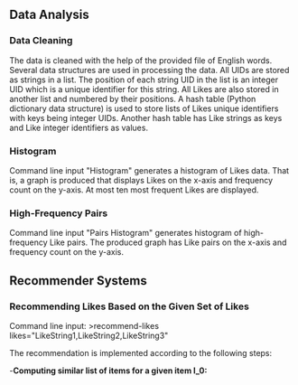 ## Data Analysis
### Data Cleaning 

The data is cleaned with the help of the provided file of English words. Several data structures are used in processing 
the data. All UIDs are stored as strings in a list. The position of each string UID in the list is an integer UID which is a unique identifier for this string. All Likes are also stored in another list and numbered by their positions. A hash table (Python dictionary data structure) is used to store lists of Likes unique identifiers with keys being integer UIDs. Another hash table has Like strings as keys and Like integer identifiers as values.

### Histogram

Command line input "Histogram" generates a histogram of Likes data. That is, a graph is produced that displays Likes on the x-axis and frequency count on the y-axis. At most ten most frequent Likes are displayed.

### High-Frequency Pairs

Command line input "Pairs Histogram" generates histogram of high-frequency Like pairs. The produced graph has Like pairs on the x-axis and frequency count on the y-axis.

## Recommender Systems
### Recommending Likes Based on the Given Set of Likes

Command line input:
      >recommend-likes likes="LikeString1,LikeString2,LikeString3"

The recommendation is implemented according to the following steps:

-**Computing similar list of items for a given item I_0:**
